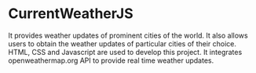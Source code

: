 # CurrentWeatherJS
It provides weather updates of prominent cities of the world.
It also allows users to obtain the weather updates of particular cities of their choice.
HTML, CSS and Javascript are used to develop this project.
It integrates openweathermap.org API to provide real time weather updates.
